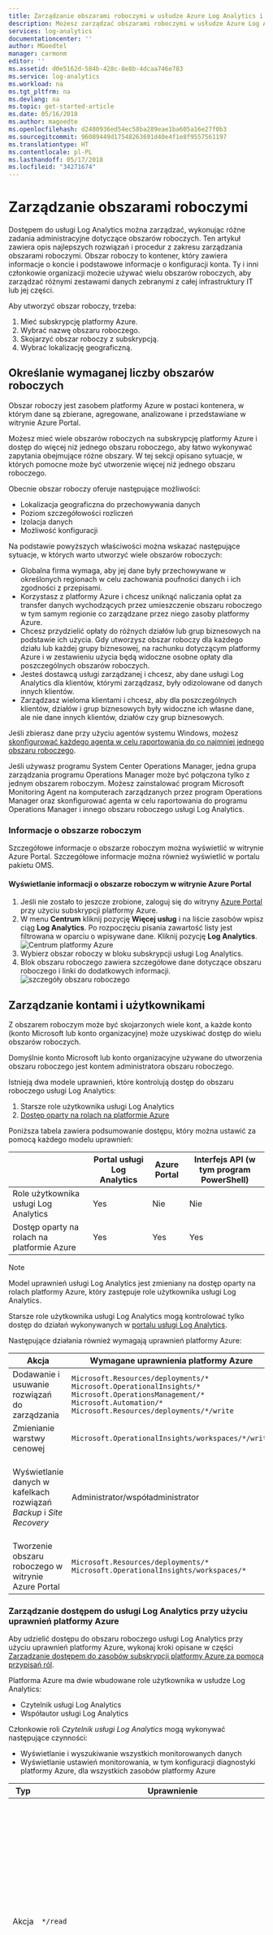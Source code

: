 ```yaml
---
title: Zarządzanie obszarami roboczymi w usłudze Azure Log Analytics i portalu pakietu OMS | Microsoft Docs
description: Możesz zarządzać obszarami roboczymi w usłudze Azure Log Analytics i portalu pakietu OMS przy użyciu różnych zadań administracyjnych dotyczących użytkowników, kont, obszarów roboczych i kont platformy Azure.
services: log-analytics
documentationcenter: ''
author: MGoedtel
manager: carmonm
editor: ''
ms.assetid: d0e5162d-584b-428c-8e8b-4dcaa746e783
ms.service: log-analytics
ms.workload: na
ms.tgt_pltfrm: na
ms.devlang: na
ms.topic: get-started-article
ms.date: 05/16/2018
ms.author: magoedte
ms.openlocfilehash: d2480936ed54ec58ba289eae1ba605a16e27f0b3
ms.sourcegitcommit: 96089449d17548263691d40e4f1e8f9557561197
ms.translationtype: HT
ms.contentlocale: pl-PL
ms.lasthandoff: 05/17/2018
ms.locfileid: "34271674"
---
```

# <a name="manage-workspaces"></a>Zarządzanie obszarami roboczymi

Dostępem do usługi Log Analytics można zarządzać, wykonując różne zadania administracyjne dotyczące obszarów roboczych. Ten artykuł zawiera opis najlepszych rozwiązań i procedur z zakresu zarządzania obszarami roboczymi. Obszar roboczy to kontener, który zawiera informacje o koncie i podstawowe informacje o konfiguracji konta. Ty i inni członkowie organizacji możecie używać wielu obszarów roboczych, aby zarządzać różnymi zestawami danych zebranymi z całej infrastruktury IT lub jej części.

Aby utworzyć obszar roboczy, trzeba:

1. Mieć subskrypcję platformy Azure.
2. Wybrać nazwę obszaru roboczego.
3. Skojarzyć obszar roboczy z subskrypcją.
4. Wybrać lokalizację geograficzną.

## <a name="determine-the-number-of-workspaces-you-need"></a>Określanie wymaganej liczby obszarów roboczych
Obszar roboczy jest zasobem platformy Azure w postaci kontenera, w którym dane są zbierane, agregowane, analizowane i przedstawiane w witrynie Azure Portal.

Możesz mieć wiele obszarów roboczych na subskrypcję platformy Azure i dostęp do więcej niż jednego obszaru roboczego, aby łatwo wykonywać zapytania obejmujące różne obszary. W tej sekcji opisano sytuacje, w których pomocne może być utworzenie więcej niż jednego obszaru roboczego.

Obecnie obszar roboczy oferuje następujące możliwości:

* Lokalizacja geograficzna do przechowywania danych
* Poziom szczegółowości rozliczeń
* Izolacja danych
* Możliwość konfiguracji

Na podstawie powyższych właściwości można wskazać następujące sytuacje, w których warto utworzyć wiele obszarów roboczych:

* Globalna firma wymaga, aby jej dane były przechowywane w określonych regionach w celu zachowania poufności danych i ich zgodności z przepisami.
* Korzystasz z platformy Azure i chcesz uniknąć naliczania opłat za transfer danych wychodzących przez umieszczenie obszaru roboczego w tym samym regionie co zarządzane przez niego zasoby platformy Azure.
* Chcesz przydzielić opłaty do różnych działów lub grup biznesowych na podstawie ich użycia. Gdy utworzysz obszar roboczy dla każdego działu lub każdej grupy biznesowej, na rachunku dotyczącym platformy Azure i w zestawieniu użycia będą widoczne osobne opłaty dla poszczególnych obszarów roboczych.
* Jesteś dostawcą usługi zarządzanej i chcesz, aby dane usługi Log Analytics dla klientów, którymi zarządzasz, były odizolowane od danych innych klientów.
* Zarządzasz wieloma klientami i chcesz, aby dla poszczególnych klientów, działów i grup biznesowych były widoczne ich własne dane, ale nie dane innych klientów, działów czy grup biznesowych.

Jeśli zbierasz dane przy użyciu agentów systemu Windows, możesz [skonfigurować każdego agenta w celu raportowania do co najmniej jednego obszaru roboczego](log-analytics-windows-agents.md).

Jeśli używasz programu System Center Operations Manager, jedna grupa zarządzania programu Operations Manager może być połączona tylko z jednym obszarem roboczym. Możesz zainstalować program Microsoft Monitoring Agent na komputerach zarządzanych przez program Operations Manager oraz skonfigurować agenta w celu raportowania do programu Operations Manager i innego obszaru roboczego usługi Log Analytics.

### <a name="workspace-information"></a>Informacje o obszarze roboczym

Szczegółowe informacje o obszarze roboczym można wyświetlić w witrynie Azure Portal. Szczegółowe informacje można również wyświetlić w portalu pakietu OMS.

#### <a name="view-workspace-information-in-the-azure-portal"></a>Wyświetlanie informacji o obszarze roboczym w witrynie Azure Portal

1. Jeśli nie zostało to jeszcze zrobione, zaloguj się do witryny [Azure Portal](https://portal.azure.com) przy użyciu subskrypcji platformy Azure.
2. W menu **Centrum** kliknij pozycję **Więcej usług** i na liście zasobów wpisz ciąg **Log Analytics**. Po rozpoczęciu pisania zawartość listy jest filtrowana w oparciu o wpisywane dane. Kliknij pozycję **Log Analytics**.  
    ![Centrum platformy Azure](./media/log-analytics-manage-access/hub.png)  
3. Wybierz obszar roboczy w bloku subskrypcji usługi Log Analytics.
4. Blok obszaru roboczego zawiera szczegółowe dane dotyczące obszaru roboczego i linki do dodatkowych informacji.  
    ![szczegóły obszaru roboczego](./media/log-analytics-manage-access/workspace-details.png)  


## <a name="manage-accounts-and-users"></a>Zarządzanie kontami i użytkownikami
Z obszarem roboczym może być skojarzonych wiele kont, a każde konto (konto Microsoft lub konto organizacyjne) może uzyskiwać dostęp do wielu obszarów roboczych.

Domyślnie konto Microsoft lub konto organizacyjne używane do utworzenia obszaru roboczego jest kontem administratora obszaru roboczego.

Istnieją dwa modele uprawnień, które kontrolują dostęp do obszaru roboczego usługi Log Analytics:

1. Starsze role użytkownika usługi Log Analytics
2. [Dostęp oparty na rolach na platformie Azure](../active-directory/role-based-access-control-configure.md)

Poniższa tabela zawiera podsumowanie dostępu, który można ustawić za pomocą każdego modelu uprawnień:

|                          | Portal usługi Log Analytics | Azure Portal | Interfejs API (w tym program PowerShell) |
|--------------------------|----------------------|--------------|----------------------------|
| Role użytkownika usługi Log Analytics | Yes                  | Nie           | Nie                         |
| Dostęp oparty na rolach na platformie Azure  | Yes                  | Yes          | Yes                        |

> [!NOTE]
> Model uprawnień usługi Log Analytics jest zmieniany na dostęp oparty na rolach platformy Azure, który zastępuje role użytkownika usługi Log Analytics.
>
>

Starsze role użytkownika usługi Log Analytics mogą kontrolować tylko dostęp do działań wykonywanych w [portalu usługi Log Analytics](https://mms.microsoft.com).

Następujące działania również wymagają uprawnień platformy Azure:

| Akcja                                                          | Wymagane uprawnienia platformy Azure | Uwagi |
|-----------------------------------------------------------------|--------------------------|-------|
| Dodawanie i usuwanie rozwiązań do zarządzania                        | `Microsoft.Resources/deployments/*` <br> `Microsoft.OperationalInsights/*` <br> `Microsoft.OperationsManagement/*` <br> `Microsoft.Automation/*` <br> `Microsoft.Resources/deployments/*/write` | |
| Zmienianie warstwy cenowej                                       | `Microsoft.OperationalInsights/workspaces/*/write` | |
| Wyświetlanie danych w kafelkach rozwiązań *Backup* i *Site Recovery* | Administrator/współadministrator | Uzyskuje dostęp do zasobów wdrożonych przy użyciu klasycznego modelu wdrażania |
| Tworzenie obszaru roboczego w witrynie Azure Portal                        | `Microsoft.Resources/deployments/*` <br> `Microsoft.OperationalInsights/workspaces/*` ||


### <a name="managing-access-to-log-analytics-using-azure-permissions"></a>Zarządzanie dostępem do usługi Log Analytics przy użyciu uprawnień platformy Azure
Aby udzielić dostępu do obszaru roboczego usługi Log Analytics przy użyciu uprawnień platformy Azure, wykonaj kroki opisane w części [Zarządzanie dostępem do zasobów subskrypcji platformy Azure za pomocą przypisań ról](../active-directory/role-based-access-control-configure.md).

Platforma Azure ma dwie wbudowane role użytkownika w usłudze Log Analytics:
- Czytelnik usługi Log Analytics
- Współautor usługi Log Analytics

Członkowie roli *Czytelnik usługi Log Analytics* mogą wykonywać następujące czynności:
- Wyświetlanie i wyszukiwanie wszystkich monitorowanych danych 
- Wyświetlanie ustawień monitorowania, w tym konfiguracji diagnostyki platformy Azure, dla wszystkich zasobów platformy Azure

| Typ    | Uprawnienie | Opis |
| ------- | ---------- | ----------- |
| Akcja | `*/read`   | Możliwość wyświetlania wszystkich zasobów i konfiguracji zasobów. Obejmuje wyświetlanie następujących elementów: <br> Stan rozszerzenia maszyny wirtualnej <br> Konfiguracja diagnostyki platformy Azure dla zasobów <br> Wszystkie właściwości i ustawienia wszystkich zasobów |
| Akcja | `Microsoft.OperationalInsights/workspaces/analytics/query/action` | Możliwość wykonywania zapytań przeszukiwania dzienników w wersji 2 |
| Akcja | `Microsoft.OperationalInsights/workspaces/search/action` | Możliwość wykonywania zapytań przeszukiwania dzienników w wersji 1 |
| Akcja | `Microsoft.Support/*` | Możliwość otwierania zgłoszeń do pomocy technicznej |
|Inne | `Microsoft.OperationalInsights/workspaces/sharedKeys/read` | Zapobiega odczytywaniu klucza obszaru roboczego wymaganego do użycia interfejsu API zbierania danych oraz instalowania agentów |


Członkowie roli *Współautor usługi Log Analytics* mogą wykonywać następujące czynności:
- Odczytywanie wszystkich danych monitorowania 
- Tworzenie i konfigurowanie kont usługi Automation
- Dodawanie i usuwanie rozwiązań do zarządzania
- Odczytywanie kluczy kont magazynu 
- Konfigurowanie kolekcji dzienników z usługi Azure Storage
- Edytowanie ustawień monitorowania dla zasobów platformy Azure, w tym:
  - Dodawanie rozszerzenia do maszyn wirtualnych
  - Konfigurowanie diagnostyki platformy Azure dla wszystkich zasobów platformy Azure

> [!NOTE] 
> Możliwości dodania rozszerzenia do maszyny wirtualnej możesz użyć, aby zyskać pełną kontrolę nad maszyną wirtualną.

| Uprawnienie | Opis |
| ---------- | ----------- |
| `*/read`     | Możliwość wyświetlania wszystkich zasobów i konfiguracji zasobów. Obejmuje wyświetlanie następujących elementów: <br> Stan rozszerzenia maszyny wirtualnej <br> Konfiguracja diagnostyki platformy Azure dla zasobów <br> Wszystkie właściwości i ustawienia wszystkich zasobów |
| `Microsoft.Automation/automationAccounts/*` | Możliwość tworzenia i konfigurowania kont usługi Azure Automation, w tym dodawania i edytowania elementów runbook |
| `Microsoft.ClassicCompute/virtualMachines/extensions/*` <br> `Microsoft.Compute/virtualMachines/extensions/*` | Dodawanie, aktualizowanie i usuwanie rozszerzeń maszyn wirtualnych, w tym rozszerzenia Microsoft Monitoring Agent oraz rozszerzenia OMS Agent for Linux |
| `Microsoft.ClassicStorage/storageAccounts/listKeys/action` <br> `Microsoft.Storage/storageAccounts/listKeys/action` | Wyświetlanie klucza konta magazynu. Wymagane do skonfigurowania usługi Log Analytics w celu odczytu dzienników z kont magazynów platformy Azure |
| `Microsoft.Insights/alertRules/*` | Dodawanie, aktualizowanie i usuwanie reguł alertu |
| `Microsoft.Insights/diagnosticSettings/*` | Dodawanie, aktualizowanie i usuwanie ustawień diagnostycznych dla zasobów platformy Azure |
| `Microsoft.OperationalInsights/*` | Dodawanie, aktualizowanie i usuwanie konfiguracji dla obszarów roboczych usługi Log Analytics |
| `Microsoft.OperationsManagement/*` | Dodawanie i usuwanie rozwiązań do zarządzania |
| `Microsoft.Resources/deployments/*` | Tworzenie i usuwanie wdrożeń. Wymagane w celu dodawania i usuwania rozwiązań, obszarów roboczych oraz kont usługi Automation |
| `Microsoft.Resources/subscriptions/resourcegroups/deployments/*` | Tworzenie i usuwanie wdrożeń. Wymagane w celu dodawania i usuwania rozwiązań, obszarów roboczych oraz kont usługi Automation |

Aby dodawać użytkowników do roli użytkownika i usuwać ich z niej, wymagane jest uprawnienie `Microsoft.Authorization/*/Delete` i `Microsoft.Authorization/*/Write`.

Za pomocą następujących ról możesz udzielić użytkownikom dostępu w różnych zakresach:
- Subskrypcja — dostęp do wszystkich obszarów roboczych w subskrypcji
- Grupa zasobów — dostęp do wszystkich obszarów roboczych w grupie zasobów
- Zasób — dostęp tylko do określonego obszaru roboczego

Za pomocą [ról niestandardowych](../active-directory/role-based-access-control-custom-roles.md) możesz utworzyć role z określonymi, wymaganymi uprawnieniami.

### <a name="azure-user-roles-and-log-analytics-portal-user-roles"></a>Role użytkownika platformy Azure oraz role użytkownika portalu usługi Log Analytics
Jeśli masz co najmniej uprawnienie do odczytu platformy Azure w obszarze roboczym usługi Log Analytics, możesz otworzyć portal usługi Log Analytics, klikając zadanie **Portal OMS** podczas przeglądania obszaru roboczego usługi Log Analytics.

Podczas otwierania portalu usługi Log Analytics przełączasz się do użycia starszych ról użytkownika usługi Log Analytics. Jeśli nie masz przypisania roli w portalu usługi Log Analytics, usługa [sprawdza uprawnienia platformy Azure w obszarze roboczym](https://docs.microsoft.com/rest/api/authorization/permissions#Permissions_ListForResource).
Przypisanie roli w portalu usługi Log Analytics jest określane w następujący sposób:

| Warunki                                                   | Przypisana rola użytkownika usługi Log Analytics | Uwagi |
|--------------------------------------------------------------|----------------------------------|-------|
| Konto należy do starszej roli użytkownika usługi Log Analytics     | Wybrana rola użytkownika usługi Log Analytics | |
| Konto nie należy do starszej roli użytkownika usługi Log Analytics <br> Pełne uprawnienia platformy Azure do obszaru roboczego (uprawnienie `*` <sup>1</sup>) | Administrator ||
| Konto nie należy do starszej roli użytkownika usługi Log Analytics <br> Pełne uprawnienia platformy Azure do obszaru roboczego (uprawnienie `*` <sup>1</sup>) <br> *nie akcje* elementów `Microsoft.Authorization/*/Delete` i `Microsoft.Authorization/*/Write` | Współautor ||
| Konto nie należy do starszej roli użytkownika usługi Log Analytics <br> Uprawnienia platformy Azure do odczytu | Tylko do odczytu ||
| Konto nie należy do starszej roli użytkownika usługi Log Analytics <br> Uprawnienia platformy Azure są niezrozumiałe | Tylko do odczytu ||
| Zarządzane subskrypcje dostawcy rozwiązań w chmurze (CSP) <br> Konto, na którym się zalogowano, należy do usługi Azure Active Directory połączonej z obszarem roboczym | Administrator | Przeważnie klient dostawcy CSP |
| Zarządzane subskrypcje dostawcy rozwiązań w chmurze (CSP) <br> Konto, na którym się zalogowano, nie należy do usługi Azure Active Directory połączonej z obszarem roboczym | Współautor | Przeważnie dostawca CSP |

<sup>1</sup> Zapoznaj się z częścią [Azure permissions](../active-directory/role-based-access-control-custom-roles.md) (Uprawnienia platformy Azure), aby uzyskać więcej informacji na temat definicji ról. Podczas oceny ról akcja `*` nie jest odpowiednikiem `Microsoft.OperationalInsights/workspaces/*`.

Należy pamiętać o kilku kwestiach związanych z witryną Azure Portal:

* Po zalogowaniu się do portalu pakietu OMS przy użyciu witryny http://mms.microsoft.com zobaczysz listę **Wybierz obszar roboczy**. Ta lista zawiera tylko obszary robocze, w których masz rolę użytkownika usługi Log Analytics. Aby wyświetlić obszary robocze, do których uzyskujesz dostęp za pomocą subskrypcji platformy Azure, musisz podać dzierżawę w adresie URL. Przykład: `mms.microsoft.com/?tenant=contoso.com`. Identyfikator dzierżawy jest często ostatnią częścią adresu e-mail użytego podczas logowania.
* Aby przejść bezpośrednio do portalu, do którego uzyskujesz dostęp przy użyciu uprawnień platformy Azure, musisz podać zasób w adresie URL. Taki adres URL można uzyskać przy użyciu programu PowerShell.

  Na przykład `(Get-AzureRmOperationalInsightsWorkspace).PortalUrl`.

  Adres URL wygląda następująco: `https://eus.mms.microsoft.com/?tenant=contoso.com&resource=%2fsubscriptions%2faaa5159e-dcf6-890a-a702-2d2fee51c102%2fresourcegroups%2fdb-resgroup%2fproviders%2fmicrosoft.operationalinsights%2fworkspaces%2fmydemo12`

### <a name="managing-users-in-the-oms-portal"></a>Zarządzanie użytkownikami w portalu pakietu OMS
Do zarządzania użytkownikami i grupami służy karta **Zarządzanie użytkownikami** na karcie **Konta** na stronie Ustawienia.   

![zarządzanie użytkownikami](./media/log-analytics-manage-access/setup-workspace-manage-users.png)


#### <a name="add-a-user-to-an-existing-workspace"></a>Dodawanie użytkownika do istniejącego obszaru roboczego
Poniżej przedstawiono procedurę dodawania użytkownika lub grupy do obszaru roboczego.

1. W portalu pakietu OMS kliknij kafelek **Ustawienia**.
2. Kliknij kartę **Konta**, a następnie kliknij kartę **Zarządzanie użytkownikami**.
3. W sekcji **Zarządzanie użytkownikami** wybierz typ konta, które chcesz dodać: **Konto organizacyjne**, **Konto Microsoft** lub **Pomoc techniczna firmy Microsoft**.

   * W przypadku wybrania konta Microsoft wpisz adres e-mail użytkownika skojarzonego z kontem Microsoft.
   * W przypadku wybrania konta organizacyjnego możesz podać część nazwy albo aliasu e-mail użytkownika/grupy, co spowoduje wyświetlenie listy zgodnych użytkowników i grup w polu listy rozwijanej. Wybierz użytkownika lub grupę.
   * Użyj konta Pomoc techniczna firmy Microsoft, aby udzielić inżynierowi pomocy technicznej lub innemu pracownikowi firmy Microsoft tymczasowego dostępu do obszaru roboczego w celu ułatwienia rozwiązywania problemów.

     > [!NOTE]
     > W celu uzyskania optymalnej wydajności zmniejsz liczbę grup usługi Active Directory skojarzonych z kontem pakietu OMS do trzech — jednej dla administratorów, jednej dla współautorów i jednej dla użytkowników tylko do odczytu. Użycie większej liczby grup może mieć zły wpływ na wydajność usługi Log Analytics.
     >
     >
4. Wybierz typ użytkownika lub grupy do dodania: **Administrator**, **Współautor** lub **Użytkownik tylko do odczytu**.  
5. Kliknij pozycję **Add** (Dodaj).

   W przypadku dodawania konta Microsoft na podany adres e-mail zostanie wysłane zaproszenie do dołączenia do obszaru roboczego. Gdy użytkownik wykona instrukcje zawarte w zaproszeniu do dołączenia do pakietu OMS, będzie mógł uzyskać dostęp do tego obszaru roboczego.
   W przypadku dodawania konta organizacyjnego użytkownik będzie miał natychmiast dostęp do usługi Log Analytics.  

#### <a name="edit-an-existing-user-type"></a>Edytowanie istniejącego typu użytkownika
Możesz zmienić rolę konta użytkownika skojarzonego z Twoim kontem pakietu OMS. Dostępne są następujące role:

* *Administrator*: może zarządzać użytkownikami, wyświetlać wszystkie alerty i wykonywać na nich operacje oraz dodawać i usuwać serwery
* *Współautor*: może wyświetlać wszystkie alerty i wykonywać na nich operacje oraz dodawać i usuwać serwery
* *Użytkownik tylko do odczytu*: użytkownicy oznaczeni jako tylko do odczytu mają następujące ograniczenia:

  1. Nie mogą dodawać ani usuwać rozwiązań. Galeria rozwiązań jest ukryta.
  2. Nie mogą dodawać, modyfikować ani usuwać kafelków na stronie **Mój pulpit nawigacyjny**.
  3. Nie mogą wyświetlać stron **Ustawienia**. Są one ukryte.
  4. W widoku wyszukiwania, konfiguracji usługi Power BI, zapisanych wyszukiwaniach i alertach zadania są ukryte.

#### <a name="to-edit-an-account"></a>Aby edytować konto
1. W portalu pakietu OMS kliknij kafelek **Ustawienia**.
2. Kliknij kartę **Konta**, a następnie kliknij kartę **Zarządzanie użytkownikami**.
3. Wybierz rolę użytkownika, którą chcesz zmienić.
4. W oknie dialogowym potwierdzenia kliknij przycisk **Tak**.

### <a name="remove-a-user-from-a-workspace"></a>Usuwanie użytkownika z obszaru roboczego
Poniżej przedstawiono procedurę usuwania użytkownika z obszaru roboczego. Usunięcie użytkownika nie powoduje zamknięcia obszaru roboczego. Powoduje to natomiast usunięcie skojarzenia między użytkownikiem i obszarem roboczym. Jeśli użytkownik jest skojarzony z wieloma obszarami roboczymi, będzie on nadal miał możliwość zalogowania się do pakietu OMS i wyświetlania innych obszarów roboczych.

1. W portalu pakietu OMS kliknij kafelek **Ustawienia**.
2. Kliknij kartę **Konta**, a następnie kliknij kartę **Zarządzanie użytkownikami**.
3. Kliknij pozycję **Usuń** obok nazwy użytkownika, którego chcesz usunąć.
4. W oknie dialogowym potwierdzenia kliknij przycisk **Tak**.

### <a name="add-a-group-to-an-existing-workspace"></a>Dodawanie grupy do istniejącego obszaru roboczego
1. Wykonaj kroki 1–4 przedstawione w powyższej sekcji „Dodawanie użytkownika do istniejącego obszaru roboczego”.
2. W obszarze **Wybierz użytkownika/grupę** wybierz pozycję **Grupa**.  
   ![dodawanie grupy do istniejącego obszaru roboczego](./media/log-analytics-manage-access/add-group.png)
3. Wprowadź nazwę wyświetlaną lub adres e-mail grupy, którą chcesz dodać.
4. Wybierz grupę z listy wyników, a następnie kliknij przycisk **Dodaj**.

## <a name="link-an-existing-workspace-to-an-azure-subscription"></a>Łączenie istniejącego obszaru roboczego z subskrypcją platformy Azure
Wszystkie obszary robocze utworzone po 26 września 2016 roku muszą być w czasie tworzenia połączone z subskrypcją platformy Azure. Obszary robocze utworzone wcześniej muszą zostać połączone z obszarem roboczym po zalogowaniu. Jeśli utworzysz obszar roboczy z poziomu witryny Azure Portal lub połączysz obszar roboczy z subskrypcją platformy Azure, usługa Azure Active Directory zostanie połączona jako konto organizacyjne.

### <a name="to-link-a-workspace-to-an-azure-subscription-in-the-oms-portal"></a>Aby połączyć obszar roboczy z subskrypcją platformy Azure w portalu pakietu OMS

- Gdy logujesz się do portalu pakietu OMS, jest wyświetlany monit o wybranie subskrypcji platformy Azure. Wybierz subskrypcję, którą chcesz połączyć z obszarem roboczym, a następnie kliknij pozycję **Połącz**.  
    ![łączenie subskrypcji platformy Azure](./media/log-analytics-manage-access/required-link.png)

    > [!IMPORTANT]
    > Aby można było połączyć obszar roboczy, konto platformy Azure musi już mieć dostęp do obszaru roboczego, który chcesz połączyć.  Oznacza to, że konto używane do uzyskiwania dostępu do witryny Azure Portal musi być **tym samym kontem**, za pomocą którego jest uzyskiwany dostęp do obszaru roboczego. Jeśli nie jest, zobacz [Dodawanie użytkownika do istniejącego obszaru roboczego](#add-a-user-to-an-existing-workspace).

### <a name="to-link-a-workspace-to-an-azure-subscription-in-the-azure-portal"></a>Aby połączyć obszar roboczy z subskrypcją platformy Azure w witrynie Azure Portal
1. Zaloguj się do [Azure Portal](http://portal.azure.com).
2. Wyszukaj pozycję **Log Analytics** i wybierz ją.
3. Zostanie wyświetlona lista istniejących obszarów roboczych. Kliknij pozycję **Add** (Dodaj).  
   ![lista obszarów roboczych](./media/log-analytics-manage-access/manage-access-link-azure01.png)
4. W obszarze **Obszar roboczy pakietu OMS** kliknij pozycję **Lub połącz istniejący**.  
   ![łączenie istniejącego obszaru roboczego](./media/log-analytics-manage-access/manage-access-link-azure02.png)
5. Kliknij pozycję **Skonfiguruj wymagane ustawienia**.  
   ![konfigurowanie wymaganych ustawień](./media/log-analytics-manage-access/manage-access-link-azure03.png)
6. Zostanie wyświetlona lista obszarów roboczych, które nie są jeszcze połączone z Twoim kontem platformy Azure. Wybierz obszar roboczy.  
   ![wybieranie obszarów roboczych](./media/log-analytics-manage-access/manage-access-link-azure04.png)
7. W razie potrzeby możesz zmienić wartości następujących elementów:
   * Subskrypcja
   * Grupa zasobów
   * Lokalizacja
   * Warstwa cenowa  
     ![zmienianie wartości](./media/log-analytics-manage-access/manage-access-link-azure05.png)
8. Kliknij przycisk **OK**. Obszar roboczy jest teraz połączony z kontem platformy Azure.

> [!NOTE]
> Jeśli obszar roboczy, który chcesz połączyć, nie jest wyświetlany, oznacza to, że subskrypcja platformy Azure nie ma dostępu do obszaru roboczego utworzonego przy użyciu portalu pakietu OMS.  Aby udzielić dostępu do tego konta z poziomu portalu pakietu OMS, zobacz sekcję [Dodawanie użytkownika do istniejącego obszaru roboczego](#add-a-user-to-an-existing-workspace).
>
>

## <a name="upgrade-a-workspace-to-a-paid-plan"></a>Uaktualnianie obszaru roboczego do płatnego planu
Dostępne są trzy typy planów obszarów roboczych dla pakietu OMS: **Bezpłatny**, **Autonomiczny** i **OMS**.  Jeśli używany jest plan *Bezpłatny*, do usługi Log Analytics można wysłać dziennie maksymalnie 500 MB danych.  Aby po przekroczeniu tego limitu móc nadal zbierać dane, musisz zmienić obszar roboczy na plan płatny. Typ planu można zmienić w dowolnym momencie.  Aby uzyskać więcej informacji o cenach pakietu OMS, zobacz [szczegółowe informacje o cenach](https://www.microsoft.com/en-us/cloud-platform/operations-management-suite-pricing).

### <a name="using-entitlements-from-an-oms-subscription"></a>Używanie uprawnień z subskrypcji pakietu OMS
Aby używać uprawnień wynikających z zakupu pakietu OMS E1, OMS E2 OMS lub dodatku pakietu OMS dla programu System Center, wybierz plan *OMS* dla usługi Log Analytics pakietu OMS.

Po zakupie subskrypcji pakietu OMS uprawnienia zostaną dodane do umowy Enterprise Agreement. Z tych uprawnień mogą korzystać dowolne subskrypcje platformy Azure utworzone w ramach tej umowy. Wszystkie obszary robocze w ramach tych subskrypcji korzystają z uprawnień pakietu OMS.

Aby upewnić się, że uprawnienia subskrypcji pakietu OMS są uwzględniane w danych użycia obszaru roboczego, wykonaj następujące czynności:

1. Połącz obszar roboczy z subskrypcją platformy Azure w ramach umowy Enterprise Agreement, która obejmuje subskrypcję pakietu OMS
2. Wybierz plan *OMS* dla obszaru roboczego

> [!NOTE]
> Jeśli obszar roboczy został utworzony przed 26 września 2016 r., a plan taryfowy usługi Log Analytics to *Premium*, ten obszar roboczy używa uprawnień z dodatku pakietu OMS dla programu System Center. Uprawnień można także użyć, zmieniając warstwę cenową pakietu *OMS*.
>
>

Uprawnienia subskrypcji pakietu OMS nie są widoczne w witrynie Azure Portal lub w portalu pakietu OMS. Uprawnienia i użycie są natomiast widoczne w witrynie Enterprise Portal.  

Jeśli chcesz zmienić subskrypcję platformy Azure, z którą jest połączony obszar roboczy, możesz użyć polecenia cmdlet [Move-AzureRmResource](https://msdn.microsoft.com/library/mt652516.aspx) programu Azure PowerShell.

### <a name="using-azure-commitment-from-an-enterprise-agreement"></a>Korzystanie z zobowiązania platformy Azure w ramach umowy Enterprise Agreement
Jeśli nie masz subskrypcji pakietu OMS, zapłacisz osobno za każdy składnik tego pakietu, a dane użycia będą widoczne na rachunku dotyczącym platformy Azure.

Jeśli istnieje zobowiązanie pieniężne platformy Azure dotyczące rejestracji przedsiębiorstwa, z którą są połączone subskrypcje platformy Azure, użycie usługi Log Analytics spowoduje automatyczne obciążenie pozostałego zobowiązania pieniężnego.

Jeśli chcesz zmienić subskrypcję platformy Azure, z którą jest połączony obszar roboczy, możesz użyć polecenia cmdlet [Move-AzureRmResource](https://msdn.microsoft.com/library/mt652516.aspx) programu Azure PowerShell.  

### <a name="change-a-workspace-to-a-paid-pricing-tier-in-the-azure-portal"></a>Zmienianie obszaru roboczego na płatną warstwę cenową w witrynie Azure Portal
1. Zaloguj się do [Azure Portal](http://portal.azure.com).
2. Wyszukaj pozycję **Log Analytics** i wybierz ją.
3. Zostanie wyświetlona lista istniejących obszarów roboczych. Wybierz obszar roboczy.  
4. W bloku obszaru roboczego w obszarze **Ogólne** kliknij pozycję **Warstwa cenowa**.  
5. W obszarze **Warstwa cenowa** kliknij warstwę cenową, a następnie kliknij przycisk **Wybierz**.  
    ![wybieranie planu](./media/log-analytics-manage-access/manage-access-change-plan03.png)
6. Gdy odświeżysz widok w witrynie Azure Portal, zostanie wyświetlony zaktualizowany obszar **Warstwa cenowa** dla wybranej warstwy.  
    ![zaktualizowany plan](./media/log-analytics-manage-access/manage-access-change-plan04.png)

> [!NOTE]
> Jeśli obszar roboczy jest połączony z kontem usługi Automation, przed wybraniem warstwy cenowej *Autonomiczna (za GB)* musisz usunąć wszystkie rozwiązania **Automation and Control** i odłączyć konto usługi Automation. W bloku obszaru roboczego w obszarze **Ogólne** kliknij pozycję **Rozwiązania**, aby wyświetlić i usunąć rozwiązania. Aby odłączyć konto usługi Automation, kliknij nazwę konta usługi Automation w bloku **Warstwa cenowa**.
>
>

### <a name="change-a-workspace-to-a-paid-pricing-tier-in-the-oms-portal"></a>Zmienianie obszaru roboczego na płatną warstwę cenową w portalu pakietu OMS

Aby zmienić warstwę cenową za pomocą portalu pakietu OMS, musisz mieć subskrypcję platformy Azure.

1. W portalu pakietu OMS kliknij kafelek **Ustawienia**.
2. Kliknij kartę **Konta**, a następnie kliknij kartę **Subskrypcja i plan taryfowy platformy Azure**.
3. Kliknij warstwę cenową, której chcesz użyć.
4. Kliknij pozycję **Zapisz**.  
   ![subskrypcja i plany taryfowe](./media/log-analytics-manage-access/subscription-tab.png)

Nowy plan taryfowy jest wyświetlany na wstążce portalu pakietu OMS w górnej części strony sieci Web.

![Wstążka pakietu OMS](./media/log-analytics-manage-access/data-plan-changed.png)


## <a name="change-how-long-log-analytics-stores-data"></a>Zmiana czasu przechowywania danych przez usługę Log Analytics

W warstwie cenowej Bezpłatna usługa Log Analytics udostępnia dane z ostatnich siedmiu dni.
W warstwie cenowej Standardowa usługa Log Analytics udostępnia dane z ostatnich 30 dni.
W warstwie cenowej Premium usługa Log Analytics udostępnia dane z ostatnich 365 dni.
W warstwach cenowych Autonomiczna i OMS usługa Log Analytics domyślnie udostępnia dane z ostatnich 31 dni.

Korzystając z warstw cenowych Autonomiczna i OMS, możesz przechowywać dane z maksymalnie 2 lat (730 dni). Za dane przechowywane dłużej niż domyślne 31 dni jest naliczana opłata za przechowywanie danych. Aby uzyskać więcej informacji na temat cen, zobacz [opłaty za użycie nadwyżkowe](https://azure.microsoft.com/pricing/details/log-analytics/).

Aby zmienić czas przechowywania danych, zobacz [Manage cost by controlling data volume and retention in Log Analytics (Zarządzanie kosztami przez kontrolowanie ilości danych i czasu ich przechowywania w usłudze Log Analytics)](log-analytics-manage-cost-storage.md).

## <a name="change-an-azure-active-directory-organization-for-a-workspace"></a>Zmienianie organizacji usługi Azure Active Directory dla obszaru roboczego

Organizację usługi Azure Active Directory obszaru roboczego można zmienić. Zmiana organizacji usługi Azure Active Directory umożliwia dodawanie użytkowników i grup z tego katalogu do obszaru roboczego.

### <a name="to-change-the-azure-active-directory-organization-for-a-workspace"></a>Aby zmienić organizację usługi Azure Active Directory dla obszaru roboczego

1. Na stronie Ustawienia w portalu pakietu OMS kliknij pozycję **Konta**, a następnie kliknij kartę **Zarządzanie użytkownikami**.  
2. Przejrzyj informacje dotyczące konta organizacyjnego, a następnie kliknij pozycję **Zmień organizację**.  
    ![zmienianie organizacji](./media/log-analytics-manage-access/manage-access-add-adorg01.png)
3. Wprowadź informacje o tożsamości administratora domeny usługi Azure Active Directory. Następnie zostanie wyświetlone potwierdzenie z informacją o tym, że obszar roboczy jest połączony z domeną usługi Azure Active Directory.  
    ![potwierdzenie dotyczące połączonego obszaru roboczego](./media/log-analytics-manage-access/manage-access-add-adorg02.png)


## <a name="delete-a-log-analytics-workspace"></a>Usuwanie obszaru roboczego usługi Log Analytics
Gdy usuniesz obszar roboczy usługi Log Analytics, wszystkie powiązane z nim dane zostaną usunięte z usługi Log Analytics w ciągu 30 dni.

Jeśli jesteś administratorem i z tym obszarem roboczym jest skojarzonych wielu użytkowników, skojarzenie między tymi użytkownikami i obszarem roboczym zostanie przerwane. Jeśli użytkownicy są skojarzeni z innymi obszarami roboczymi, mogą nadal z nich korzystać w usłudze Log Analytics. Jeśli jednak nie są oni skojarzeni z innymi obszarami roboczymi, muszą utworzyć obszar roboczy, aby korzystać z usługi. Aby usunąć obszar roboczy, zobacz [Usuwanie obszaru roboczego usługi Azure Log Analytics](log-analytics-manage-del-workspace.md).

## <a name="next-steps"></a>Następne kroki
* Aby zbierać dane z komputerów w centrum danych lub z innego środowiska chmury, zobacz [Collect data from computers in your environment with Log Analytics (Zbieranie danych z komputerów w używanym środowisku za pomocą usługi Log Analytics)](log-analytics-concept-hybrid.md).
* Aby skonfigurować zbieranie danych z maszyn wirtualnych platformy Azure, zobacz [Zbieranie danych dotyczących infrastruktury Azure Virtual Machines](log-analytics-quick-collect-azurevm.md).  
* [Dodaj rozwiązania Log Analytics z galerii rozwiązań](log-analytics-add-solutions.md), aby dodać funkcje i zebrać dane.

